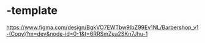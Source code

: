 # -template
https://www.figma.com/design/BqkVO7EWTbw9IbZ99Ev1NL/Barbershop_v1-(Copy)?m=dev&node-id=0-1&t=6RRSmZea2SKn7Jhu-1
